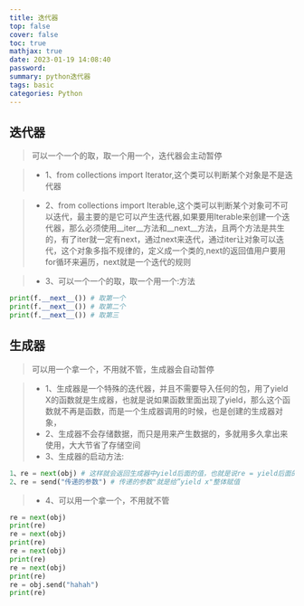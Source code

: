 ```yaml
---
title: 迭代器
top: false
cover: false
toc: true
mathjax: true
date: 2023-01-19 14:08:40
password:
summary: python迭代器
tags: basic
categories: Python
---
```

## 迭代器
> 可以一个一个的取，取一个用一个，迭代器会主动暂停

> - 1、from collections import Iterator,这个类可以判断某个对象是不是迭代器

> - 2、from collections import Iterable,这个类可以判断某个对象可不可以迭代，最主要的是它可以产生迭代器,如果要用Iterable来创建一个迭代器，那么必须使用__iter__方法和__next__方法，且两个方法是共生的，有了iter就一定有next，通过next来迭代，通过iter让对象可以迭代，这个对象多指不规律的，定义成一个类的,next的返回值用户要用for循环来遍历，next就是一个迭代的规则

> - 3、可以一个一个的取，取一个用一个:方法

```python
print(f.__next__()) # 取第一个
print(f.__next__()) # 取第二个
print(f.__next__()) # 取第三
 ```

## 生成器
> 可以用一个拿一个，不用就不管，生成器会自动暂停


> -    1、生成器是一个特殊的迭代器，并且不需要导入任何的包，用了yield X的函数就是生成器，也就是说如果函数里面出现了yield，那么这个函数就不再是函数，而是一个生成器调用的时候，也是创建的生成器对象，
> -    2、生成器不会存储数据，而只是用来产生数据的，多就用多久拿出来使用，大大节省了存储空间
> -    3、生成器的启动方法:

```python
1、re = next(obj) # 这样就会返回生成器中yield后面的值，也就是说re = yield后面的变量
2、re = send("传递的参数") # 传递的参数"就是给”yield x"整体赋值
```
> -    4、可以用一个拿一个，不用就不管
  
```python
re = next(obj)
print(re)
re = next(obj)
print(re)
re = next(obj)
print(re)
re = next(obj)
print(re)
re = obj.send("hahah")
print(re)
 ```